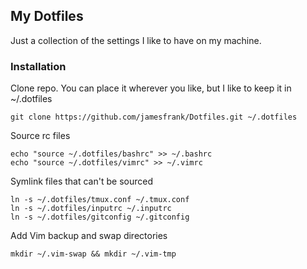 ## My Dotfiles

Just a collection of the settings I like to have on my machine.

### Installation

Clone repo. You can place it wherever you like, but I like to keep it in ~/.dotfiles

    git clone https://github.com/jamesfrank/Dotfiles.git ~/.dotfiles
    
Source rc files

    echo "source ~/.dotfiles/bashrc" >> ~/.bashrc
    echo "source ~/.dotfiles/vimrc" >> ~/.vimrc
    
Symlink files that can't be sourced

    ln -s ~/.dotfiles/tmux.conf ~/.tmux.conf
    ln -s ~/.dotfiles/inputrc ~/.inputrc
    ln -s ~/.dotfiles/gitconfig ~/.gitconfig
    
Add Vim backup and swap directories

    mkdir ~/.vim-swap && mkdir ~/.vim-tmp
